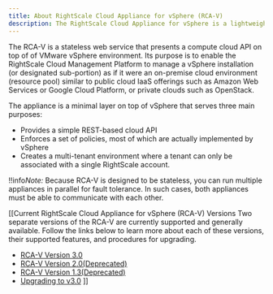 ```yaml
---
title: About RightScale Cloud Appliance for vSphere (RCA-V)
description: The RightScale Cloud Appliance for vSphere is a lightweight virtual software appliance that lets you to manage your vSphere environment as if it were a private cloud.
---
```


The RCA-V is a stateless web service that presents a compute cloud API on top of of VMware vSphere environment. Its purpose is to enable the RightScale Cloud Management Platform to manage a vSphere installation (or designated sub-portion) as if it were an on-premise cloud environment (resource pool) similar to public cloud IaaS offerings such as Amazon Web Services or Google Cloud Platform, or private clouds such as OpenStack.

The appliance is a minimal layer on top of vSphere that serves three main purposes:

* Provides a simple REST-based cloud API
* Enforces a set of policies, most of which are actually implemented by vSphere
* Creates a multi-tenant environment where a tenant can only be associated with a single RightScale account.

!!info*Note:* Because RCA-V is designed to be stateless, you can run multiple appliances in parallel for fault tolerance. In such cases, both appliances must be able to communicate with each other.

[[Current RightScale Cloud Appliance for vSphere (RCA-V) Versions
Two separate versions of the RCA-V are currently supported and generally available. Follow the links below to learn more about each of these versions, their supported features, and procedures for upgrading.

<!-- * [Feature Comparison Chart](/rcav/rcav_feature_comp.html) -->
* [RCA-V Version 3.0](/rcav/v3.0/index.html)
* [RCA-V Version 2.0(Deprecated)](/faq/end_of_life_end_of_service.html#schedule-rcav)
* [RCA-V Version 1.3(Deprecated)](/faq/end_of_life_end_of_service.html#schedule-rcav)
* [Upgrading to v3.0](/rcav/v3.0/rcav_upgrade_to_3_0.html)
]]
